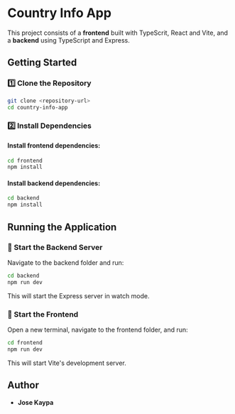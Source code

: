 # Country Info App

This project consists of a **frontend** built with TypeScrit, React and Vite, and a **backend** using TypeScript and Express.


## Getting Started

### 1️⃣ Clone the Repository
```sh
git clone <repository-url>
cd country-info-app
```

### 2️⃣ Install Dependencies
#### Install frontend dependencies:
```sh
cd frontend
npm install
```
#### Install backend dependencies:
```sh
cd backend
npm install
```

## Running the Application

### 🚀 Start the Backend Server
Navigate to the backend folder and run:
```sh
cd backend
npm run dev
```
This will start the Express server in watch mode.

### 🚀 Start the Frontend
Open a new terminal, navigate to the frontend folder, and run:
```sh
cd frontend
npm run dev
```
This will start Vite's development server.


## Author
- **Jose Kaypa**

